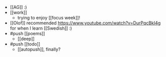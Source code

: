 - [[AG]] :)
- [[work]]
  - trying to enjoy [[focus week]]!
- [[Olof]] recommended https://www.youtube.com/watch?v=DurPqcBkI4g for when I learn [[Swedish]] :)
- #push [[poems]]
  - [[deep]]
- #push [[todo]]
  - [[autopush]], finally?

